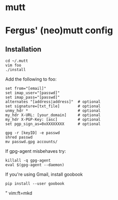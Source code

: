 mutt
====

# Fergus' (neo)mutt config 

## Installation
```
cd ~/.mutt
vim foo
./install
```

Add the following to foo:
```
set from="[email]"
set imap_user="[passwd]"
set imap_pass="[passwd]"
alternates "[address|address]"  # optional
set signature=[txt_file]        # optional
unmy_hdr *                      # optional
my_hdr X-URL: [your_domain]     # optional
my_hdr X-PGP-Key: [asc]         # optional
set pgp_sign_as=0xXXXXXXXX      # optional
```

```
gpg -r [keyID] -e passwd
shred passwd
mv passwd.gpg accounts/
```

If gpg-agent misbehaves try:
```
killall -q gpg-agent
eval $(gpg-agent --daemon)
```

If you're using Gmail, install goobook
```
pip install --user goobook
```

" vim:ft=mkd
